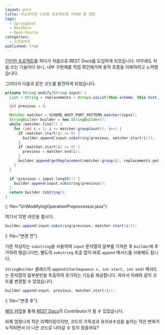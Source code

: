```yaml
---
layout: post
title: 사소하지만 스프링 프로젝트에 기여해 본 경험
tags:
  - Springboot
  - RestDocs
  - Open-Source
categories:
  - 스프링부트
published: true
---
```

[간단한 프로젝트](https://github.com/PENEKhun/pratice-with-wanted-pre-onboarding-backend)를 하다가 처음으로 REST Docs를 도입하게 되었습니다.
아무래도 처음 쓰는 기술이다 보니, 내부 구현체를 직접 확인해가며 동작 흐름을 이해하려고 노력했습니다.

그러다가 다음과 같은 코드를 발견하게 되었습니다.
```java
private String modify(String input) {
  List < String > replacements = Arrays.asList(this.scheme, this.host, StringUtils.hasText(this.port) ? ":" + this.port: this.port);

  int previous = 0;

  Matcher matcher = SCHEME_HOST_PORT_PATTERN.matcher(input);
  StringBuilder builder = new StringBuilder();
  while (matcher.find()) {
    for (int i = 1; i <= matcher.groupCount(); i++) {
      if (matcher.start(i) >= 0) {
        builder.append(input.substring(previous, matcher.start(i)));
      }
      if (matcher.start(i) >= 0) {
        previous = matcher.end(i);
      }
      builder.append(getReplacement(matcher.group(i), replacements.get(i - 1)));
    }
  }

  if (previous < input.length()) {
    builder.append(input.substring(previous));
  }
  return builder.toString();
}
```
{: file="UriModifyingOperationPreprocessor.java"}

여기서 12번 라인을 봅시다.

```java
builder.append(input.substring(previous, matcher.start(i)));
```
{: file="변경 전"}

기존 작성자는 `substring`을 사용하여 `input` 문자열의 일부를 가져온 후 `builder`에 추가하려 했습니다만, 별도의 `substring` 호출 없이 바로 `append` 메서드를 사용해도 됩니다.

`StringBuilder` 클래스의 `append(CharSequence s, int start, int end)` 메서드는 문자열의 일부분만을 추출하여 추가하는 기능을 제공합니다. 따라서 아래와 같이 코드를 변경할 수 있었습니다.

```java
builder.append(input, previous, matcher.start(i));
```
{: file="변경 후"}

[해당 커밋](https://github.com/spring-projects/spring-restdocs/commit/bde93feaacb9a6c3efaf061b7a38c1e67d498c88)을 통해 [REST Docs](https://github.com/spring-projects/spring-restdocs)의 Contributor가 될 수 있었습니다.  

비록 엄청나게 작은 리팩터링이지만, 코드의 가독성과 유지보수성을 높이는 작은 변화가 누적되면서 더 나은 코드로 나아갈 수 있지 않을까요?

